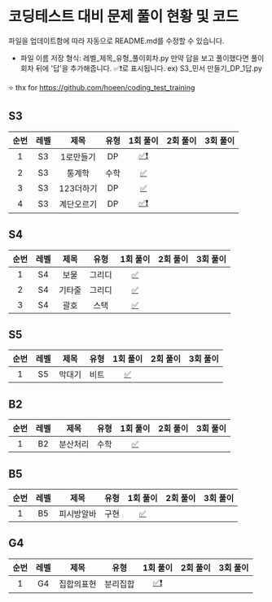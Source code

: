 # 코딩테스트 대비 문제 풀이 현황 및 코드

파일을 업데이트함에 따라 자동으로 README.md를 수정할 수 있습니다.
- 파일 이름 저장 형식: 레벨_제목_유형_풀이회차.py
만약 답을 보고 풀이했다면 풀이회차 뒤에 '답'을 추가해줍니다. ✅❗로 표시됩니다.
ex) S3_민서 만들기_DP_1답.py

⭐ thx for https://github.com/hoeen/coding_test_training

## S3
| 순번 | 레벨 | 제목 | 유형 | 1회 풀이 | 2회 풀이 | 3회 풀이 |
| :-----: | :-----: | :-----: | :-----: | :-----: | :-----: | :-----: |
| 1 | S3 | 1로만들기 | DP | [✅❗️](https://github.com/imkmsh/Coding_test/blob/master/solution_code/S3_1로만들기_DP_1답.py) |  |  |
| 2 | S3 | 통계학 | 수학 | [✅](https://github.com/imkmsh/Coding_test/blob/master/solution_code/S3_통계학_수학_1.py) |  |  |
| 3 | S3 | 123더하기 | DP | [✅](https://github.com/imkmsh/Coding_test/blob/master/solution_code/S3_123더하기_DP_1.py) |  |  |
| 4 | S3 | 계단오르기 | DP | [✅❗️](https://github.com/imkmsh/Coding_test/blob/master/solution_code/S3_계단오르기_DP_1답.py) |  |  |
## S4
| 순번 | 레벨 | 제목 | 유형 | 1회 풀이 | 2회 풀이 | 3회 풀이 |
| :-----: | :-----: | :-----: | :-----: | :-----: | :-----: | :-----: |
| 1 | S4 | 보물 | 그리디 | [✅](https://github.com/imkmsh/Coding_test/blob/master/solution_code/S4_보물_그리디_1.py) |  |  |
| 2 | S4 | 기타줄 | 그리디 | [✅](https://github.com/imkmsh/Coding_test/blob/master/solution_code/S4_기타줄_그리디_1.py) |  |  |
| 3 | S4 | 괄호 | 스택 | [✅](https://github.com/imkmsh/Coding_test/blob/master/solution_code/S4_괄호_스택_1.py) |  |  |
## S5
| 순번 | 레벨 | 제목 | 유형 | 1회 풀이 | 2회 풀이 | 3회 풀이 |
| :-----: | :-----: | :-----: | :-----: | :-----: | :-----: | :-----: |
| 1 | S5 | 막대기 | 비트 | [✅](https://github.com/imkmsh/Coding_test/blob/master/solution_code/S5_막대기_비트_1.py) |  |  |
## B2
| 순번 | 레벨 | 제목 | 유형 | 1회 풀이 | 2회 풀이 | 3회 풀이 |
| :-----: | :-----: | :-----: | :-----: | :-----: | :-----: | :-----: |
| 1 | B2 | 분산처리 | 수학 | [✅](https://github.com/imkmsh/Coding_test/blob/master/solution_code/B2_분산처리_수학_1.py) |  |  |
## B5
| 순번 | 레벨 | 제목 | 유형 | 1회 풀이 | 2회 풀이 | 3회 풀이 |
| :-----: | :-----: | :-----: | :-----: | :-----: | :-----: | :-----: |
| 1 | B5 | 피시방알바 | 구현 | [✅](https://github.com/imkmsh/Coding_test/blob/master/solution_code/B5_피시방알바_구현_1.py) |  |  |
## G4
| 순번 | 레벨 | 제목 | 유형 | 1회 풀이 | 2회 풀이 | 3회 풀이 |
| :-----: | :-----: | :-----: | :-----: | :-----: | :-----: | :-----: |
| 1 | G4 | 집합의표현 | 분리집합 | [✅❗️](https://github.com/imkmsh/Coding_test/blob/master/solution_code/G4_집합의표현_분리집합_1답.py) |  |  |
